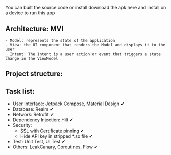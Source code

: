 You can built the source code or install download the apk here and install on a device to run this app


## Architecture: MVI
	- Model: represents the state of the application
	- View: the UI component that renders the Model and displays it to the user
	_ Intent: The Intent is a user action or event that triggers a state change in the ViewModel

## Project structure:


## Task list:
- User Interface: Jetpack Compose, Material Design ✔
- Database: Realm ✔
- Network: Retrofit ✔
- Dependency Injection: Hilt ✔
- Security: 
	- SSL with Certificate pinning ✔
	- Hide API key in stripped *.so file ✔
- Test: Unit Test, UI Test ✔
- Others: LeakCanary, Coroutines, Flow ✔

